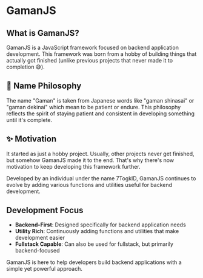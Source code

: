 # GamanJS

## What is GamanJS?

GamanJS is a JavaScript framework focused on backend application development. This framework was born from a hobby of building things that actually got finished (unlike previous projects that never made it to completion 😅).

## 🧠 Name Philosophy

The name "Gaman" is taken from Japanese words like "gaman shinasai" or "gaman dekinai" which mean to be patient or endure. This philosophy reflects the spirit of staying patient and consistent in developing something until it's complete.

## ✨ Motivation

It started as just a hobby project. Usually, other projects never get finished, but somehow GamanJS made it to the end. That's why there's now motivation to keep developing this framework further.

Developed by an individual under the name 7TogkID, GamanJS continues to evolve by adding various functions and utilities useful for backend development.

## Development Focus

- **Backend-First**: Designed specifically for backend application needs
- **Utility Rich**: Continuously adding functions and utilities that make development easier
- **Fullstack Capable**: Can also be used for fullstack, but primarily backend-focused

GamanJS is here to help developers build backend applications with a simple yet powerful approach.